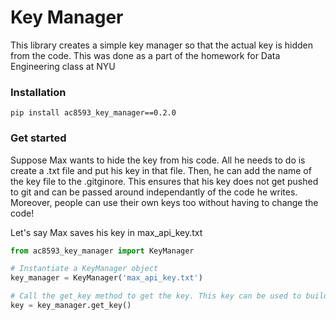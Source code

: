 # Key Manager
This library creates a simple key manager so that the actual key is hidden from the code. This was done as a part of the homework for Data Engineering class at NYU

### Installation
```
pip install ac8593_key_manager==0.2.0   
```

### Get started
Suppose Max wants to hide the key from his code. All he needs to do is create a .txt file and put his key in that file.
Then, he can add the name of the key file to the .gitginore. This ensures that his key does not get pushed to git and can be
passed around independantly of the code he writes. Moreover, people can use their own keys too without having to change the code!

Let's say Max saves his key in max_api_key.txt

```Python
from ac8593_key_manager import KeyManager

# Instantiate a KeyManager object
key_manager = KeyManager('max_api_key.txt')

# Call the get_key method to get the key. This key can be used to build the Polygon API client
key = key_manager.get_key()
```